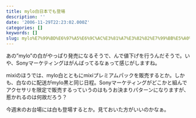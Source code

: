 ```yaml
---
title: mylo白日本でも登場
description: ''
date: '2006-11-29T22:23:02.000Z'
categories: []
keywords: []
slug: mylo%E7%99%BD%E6%97%A5%E6%9C%AC%E3%81%A7%E3%82%82%E7%99%BB%E5%A0%B4
---
```

あの”mylo”の白がやっぱり発売になるそうで、んで値下げを行うんだそうで。いや、Sonyマーケティングはがんばってるなぁって感じがしますね。

mixiのほうでは、mylo白とともにmixiプレミアムパックを販売するとか。しかも、白なのに配送がmylo黒と同じ日程。Sonyマーケティングがどこかと組んでアクセサリを限定で販売するっていうのはもうお決まりパターンになりますが、惹かれるのは何故だろう？

今週末のお台場には白も登場するとか。見ておいた方がいいのかなぁ。